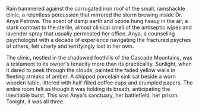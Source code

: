 Rain hammered against the corrugated iron roof of the small, ramshackle clinic, a relentless percussion that mirrored the storm brewing inside Dr. Anya Petrova.  The scent of damp earth and ozone hung heavy in the air, a stark contrast to the sterile, almost clinical smell of the antiseptic wipes and lavender spray that usually permeated her office.  Anya, a counseling psychologist with a decade of experience navigating the fractured psyches of others, felt utterly and terrifyingly lost in her own.

The clinic, nestled in the shadowed foothills of the Cascade Mountains, was a testament to its owner's tenacity more than its practicality.  Sunlight, when it dared to peek through the clouds, painted the faded yellow walls in fleeting streaks of amber.  A chipped porcelain sink sat beside a worn wooden table, littered with half-filled coffee cups and crumpled papers.  The entire room felt as though it was holding its breath, anticipating the inevitable burst.  This was Anya's sanctuary, her battlefield, her prison.  Tonight, it was all three.
